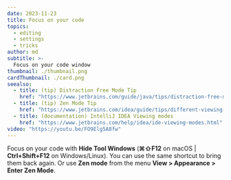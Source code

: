 ```yaml
---
date: 2023-11-23
title: Focus on your code
topics:
  - editing
  - settings
  - tricks
author: md
subtitle: >-
  Focus on your code window
thumbnail: ./thumbnail.png
cardThumbnail: ./card.png
seealso:
  - title: (tip) Distraction Free Mode Tip
    href: "https://www.jetbrains.com/guide/java/tips/distraction-free-mode/"
  - title: (tip) Zen Mode Tip
    href: "https://www.jetbrains.com/idea/guide/tips/different-viewing-modes/"
  - title: (documentation) IntelliJ IDEA Viewing modes
    href: "https://www.jetbrains.com/help/idea/ide-viewing-modes.html"
video: "https://youtu.be/FO9Elg5A8fw"
---
```


Focus on your code with **Hide Tool Windows** (**⌘⇧F12** on macOS | **Ctrl+Shift+F12** on Windows/Linux). You can use the same shortcut to bring them back again. Or use **Zen mode** from the menu **View > Appearance > Enter Zen Mode**.
